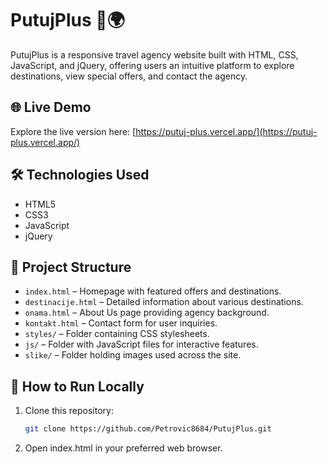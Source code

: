 # PutujPlus 🧳🌍

PutujPlus is a responsive travel agency website built with HTML, CSS, JavaScript, and jQuery, offering users an intuitive platform to explore destinations, view special offers, and contact the agency.

## 🌐 Live Demo

Explore the live version here: [https://putuj-plus.vercel.app/](https://putuj-plus.vercel.app/)

## 🛠️ Technologies Used

- HTML5
- CSS3
- JavaScript
- jQuery

## 📁 Project Structure

- `index.html` – Homepage with featured offers and destinations.
- `destinacije.html` – Detailed information about various destinations.
- `onama.html` – About Us page providing agency background.
- `kontakt.html` – Contact form for user inquiries.
- `styles/` – Folder containing CSS stylesheets.
- `js/` – Folder with JavaScript files for interactive features.
- `slike/` – Folder holding images used across the site.

## 🧪 How to Run Locally

1. Clone this repository:
   ```bash
   git clone https://github.com/Petrovic8684/PutujPlus.git
   ```
2. Open index.html in your preferred web browser.
